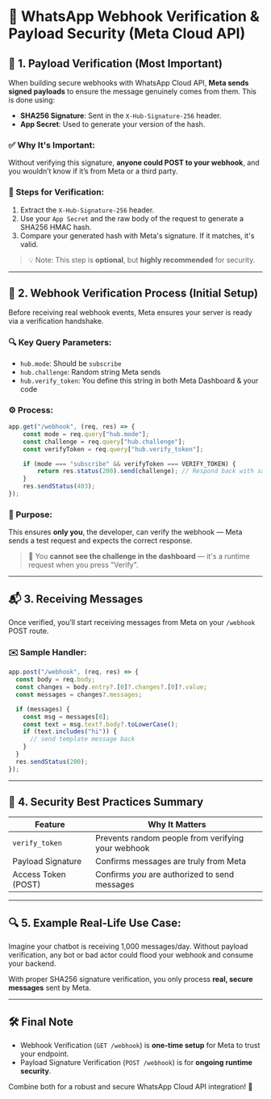# 📌 WhatsApp Webhook Verification & Payload Security (Meta Cloud API)

## 🔐 1. Payload Verification (Most Important)
When building secure webhooks with WhatsApp Cloud API, **Meta sends signed payloads** to ensure the message genuinely comes from them. This is done using:

- **SHA256 Signature**: Sent in the `X-Hub-Signature-256` header.
- **App Secret**: Used to generate your version of the hash.

### ✅ Why It's Important:
Without verifying this signature, **anyone could POST to your webhook**, and you wouldn’t know if it’s from Meta or a third party.

### 🧪 Steps for Verification:
1. Extract the `X-Hub-Signature-256` header.
2. Use your `App Secret` and the raw body of the request to generate a SHA256 HMAC hash.
3. Compare your generated hash with Meta's signature. If it matches, it's valid.

> 💡 Note: This step is **optional**, but **highly recommended** for security.

---

## 🔄 2. Webhook Verification Process (Initial Setup)
Before receiving real webhook events, Meta ensures your server is ready via a verification handshake.

### 🔍 Key Query Parameters:
- `hub.mode`: Should be `subscribe`
- `hub.challenge`: Random string Meta sends
- `hub.verify_token`: You define this string in both Meta Dashboard & your code

### ⚙️ Process:
```js
app.get("/webhook", (req, res) => {
    const mode = req.query["hub.mode"];
    const challenge = req.query["hub.challenge"];
    const verifyToken = req.query["hub.verify_token"];

    if (mode === "subscribe" && verifyToken === VERIFY_TOKEN) {
        return res.status(200).send(challenge); // Respond back with same challenge
    }
    res.sendStatus(403);
});
```

### 🎯 Purpose:
This ensures **only you**, the developer, can verify the webhook — Meta sends a test request and expects the correct response.

> 📌 You **cannot see the challenge in the dashboard** — it's a runtime request when you press "Verify".

---

## 📬 3. Receiving Messages
Once verified, you’ll start receiving messages from Meta on your `/webhook` POST route.

### ✉️ Sample Handler:
```js
app.post("/webhook", (req, res) => {
  const body = req.body;
  const changes = body.entry?.[0]?.changes?.[0]?.value;
  const messages = changes?.messages;

  if (messages) {
    const msg = messages[0];
    const text = msg.text?.body?.toLowerCase();
    if (text.includes("hi")) {
      // send template message back
    }
  }
  res.sendStatus(200);
});
```

---

## 📌 4. Security Best Practices Summary
| Feature             | Why It Matters                                       |
|---------------------|------------------------------------------------------|
| `verify_token`      | Prevents random people from verifying your webhook  |
| Payload Signature   | Confirms messages are truly from Meta               |
| Access Token (POST) | Confirms *you* are authorized to send messages      |

---

## 🔍 5. Example Real-Life Use Case:
Imagine your chatbot is receiving 1,000 messages/day. Without payload verification, any bot or bad actor could flood your webhook and consume your backend.

With proper SHA256 signature verification, you only process **real, secure messages** sent by Meta.

---

## 🛠️ Final Note
- Webhook Verification (`GET /webhook`) is **one-time setup** for Meta to trust your endpoint.
- Payload Signature Verification (`POST /webhook`) is for **ongoing runtime security**.

Combine both for a robust and secure WhatsApp Cloud API integration! 🚀

